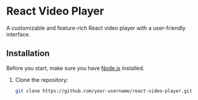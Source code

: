 # React Video Player

A customizable and feature-rich React video player with a user-friendly interface.

## Installation

Before you start, make sure you have [Node.js](https://nodejs.org/) installed.

1. Clone the repository:

   ```bash
   git clone https://github.com/your-username/react-video-player.git
```
